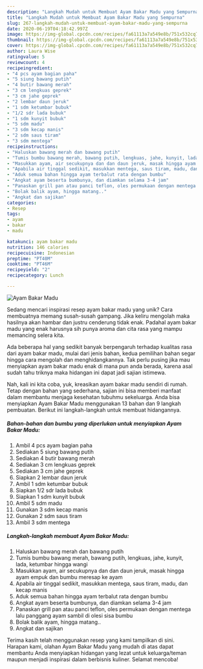 ```yaml
---
description: "Langkah Mudah untuk Membuat Ayam Bakar Madu yang Sempurna"
title: "Langkah Mudah untuk Membuat Ayam Bakar Madu yang Sempurna"
slug: 267-langkah-mudah-untuk-membuat-ayam-bakar-madu-yang-sempurna
date: 2020-06-19T04:18:42.997Z
image: https://img-global.cpcdn.com/recipes/fa61113a7a549e8b/751x532cq70/ayam-bakar-madu-foto-resep-utama.jpg
thumbnail: https://img-global.cpcdn.com/recipes/fa61113a7a549e8b/751x532cq70/ayam-bakar-madu-foto-resep-utama.jpg
cover: https://img-global.cpcdn.com/recipes/fa61113a7a549e8b/751x532cq70/ayam-bakar-madu-foto-resep-utama.jpg
author: Laura Wise
ratingvalue: 5
reviewcount: 4
recipeingredient:
- "4 pcs ayam bagian paha"
- "5 siung bawang putih"
- "4 butir bawang merah"
- "3 cm lengkuas geprek"
- "3 cm jahe geprek"
- "2 lembar daun jeruk"
- "1 sdm ketumbar bubuk"
- "1/2 sdr lada bubuk"
- "1 sdm kunyit bubuk"
- "5 sdm madu"
- "3 sdm kecap manis"
- "2 sdm saus tiram"
- "3 sdm mentega"
recipeinstructions:
- "Haluskan bawang merah dan bawang putih"
- "Tumis bumbu bawang merah, bawang putih, lengkuas, jahe, kunyit, lada, ketumbar hingga wangi"
- "Masukkan ayam, air secukupnya dan dan daun jeruk, masak hingga ayam empuk dan bumbu meresap ke ayam"
- "Apabila air tinggal sedikit, masukkan mentega, saus tiram, madu, dan kecap manis"
- "Aduk semua bahan hingga ayam terbalut rata dengan bumbu"
- "Angkat ayam beserta bumbunya, dan diamkan selama 3-4 jam"
- "Panaskan grill pan atau panci teflon, oles permukaan dengan mentega lalu panggang ayam sambil di olesi sisa bumbu"
- "Bolak balik ayam, hingga matang.."
- "Angkat dan sajikan"
categories:
- Resep
tags:
- ayam
- bakar
- madu

katakunci: ayam bakar madu 
nutrition: 146 calories
recipecuisine: Indonesian
preptime: "PT40M"
cooktime: "PT46M"
recipeyield: "2"
recipecategory: Lunch

---
```



![Ayam Bakar Madu](https://img-global.cpcdn.com/recipes/fa61113a7a549e8b/751x532cq70/ayam-bakar-madu-foto-resep-utama.jpg)

Sedang mencari inspirasi resep ayam bakar madu yang unik? Cara membuatnya memang susah-susah gampang. Jika keliru mengolah maka hasilnya akan hambar dan justru cenderung tidak enak. Padahal ayam bakar madu yang enak harusnya sih punya aroma dan cita rasa yang mampu memancing selera kita.



Ada beberapa hal yang sedikit banyak berpengaruh terhadap kualitas rasa dari ayam bakar madu, mulai dari jenis bahan, kedua pemilihan bahan segar hingga cara mengolah dan menghidangkannya. Tak perlu pusing jika mau menyiapkan ayam bakar madu enak di mana pun anda berada, karena asal sudah tahu triknya maka hidangan ini dapat jadi sajian istimewa.


Nah, kali ini kita coba, yuk, kreasikan ayam bakar madu sendiri di rumah. Tetap dengan bahan yang sederhana, sajian ini bisa memberi manfaat dalam membantu menjaga kesehatan tubuhmu sekeluarga. Anda bisa menyiapkan Ayam Bakar Madu menggunakan 13 bahan dan 9 langkah pembuatan. Berikut ini langkah-langkah untuk membuat hidangannya.

<!--inarticleads1-->

##### Bahan-bahan dan bumbu yang diperlukan untuk menyiapkan Ayam Bakar Madu:

1. Ambil 4 pcs ayam bagian paha
1. Sediakan 5 siung bawang putih
1. Sediakan 4 butir bawang merah
1. Sediakan 3 cm lengkuas geprek
1. Sediakan 3 cm jahe geprek
1. Siapkan 2 lembar daun jeruk
1. Ambil 1 sdm ketumbar bubuk
1. Siapkan 1/2 sdr lada bubuk
1. Siapkan 1 sdm kunyit bubuk
1. Ambil 5 sdm madu
1. Gunakan 3 sdm kecap manis
1. Gunakan 2 sdm saus tiram
1. Ambil 3 sdm mentega




<!--inarticleads2-->

##### Langkah-langkah membuat Ayam Bakar Madu:

1. Haluskan bawang merah dan bawang putih
1. Tumis bumbu bawang merah, bawang putih, lengkuas, jahe, kunyit, lada, ketumbar hingga wangi
1. Masukkan ayam, air secukupnya dan dan daun jeruk, masak hingga ayam empuk dan bumbu meresap ke ayam
1. Apabila air tinggal sedikit, masukkan mentega, saus tiram, madu, dan kecap manis
1. Aduk semua bahan hingga ayam terbalut rata dengan bumbu
1. Angkat ayam beserta bumbunya, dan diamkan selama 3-4 jam
1. Panaskan grill pan atau panci teflon, oles permukaan dengan mentega lalu panggang ayam sambil di olesi sisa bumbu
1. Bolak balik ayam, hingga matang..
1. Angkat dan sajikan




Terima kasih telah menggunakan resep yang kami tampilkan di sini. Harapan kami, olahan Ayam Bakar Madu yang mudah di atas dapat membantu Anda menyiapkan hidangan yang lezat untuk keluarga/teman maupun menjadi inspirasi dalam berbisnis kuliner. Selamat mencoba!
